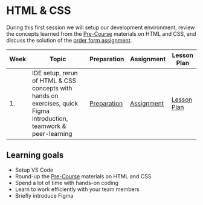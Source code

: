 # HTML & CSS

During this first session we will setup our development environment, review the concepts learned from the [Pre-Course](../../Pre-Course/README.md) materials on HTML and CSS, and discuss the solution of the [order form assignment](./preparation.md#order-form).

| Week | Topic                                                                                                               | Preparation                     | Assignment                    | Lesson Plan                     |
| ---- | ------------------------------------------------------------------------------------------------------------------- | ------------------------------- | ----------------------------- | ------------------------------- |
| 1.   | IDE setup, rerun of HTML & CSS concepts with hands on exercises, quick Figma introduction, teamwork & peer-learning | [Preparation](./preparation.md) | [Assignment](./assignment.md) | [Lesson Plan](./lesson-plan.md) |

## Learning goals

- Setup VS Code
- Round-up the [Pre-Course](../../Pre-Course/README.md) materials on HTML and CSS
- Spend a lot of time with hands-on coding
- Learn to work efficiently with your team members
- Briefly introduce Figma
